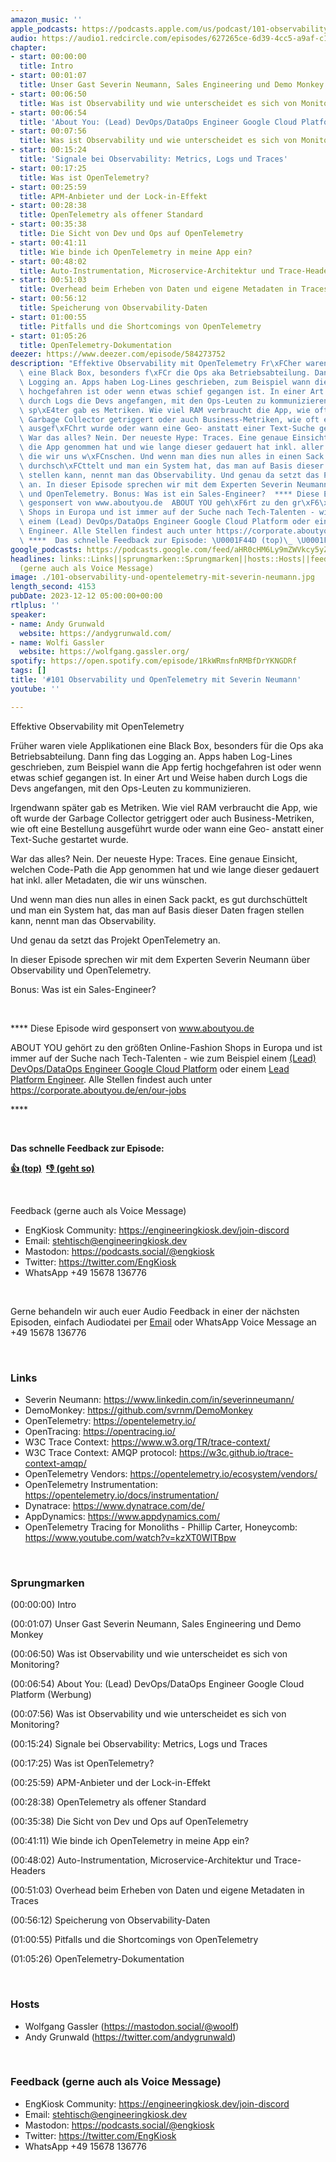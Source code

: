 ```yaml
---
amazon_music: ''
apple_podcasts: https://podcasts.apple.com/us/podcast/101-observability-und-opentelemetry-mit-severin-neumann/id1603082924?i=1000638267638&uo=4
audio: https://audio1.redcircle.com/episodes/627265ce-6d39-4cc5-a9af-c1c3a3b68095/stream.mp3
chapter:
- start: 00:00:00
  title: Intro
- start: 00:01:07
  title: Unser Gast Severin Neumann, Sales Engineering und Demo Monkey
- start: 00:06:50
  title: Was ist Observability und wie unterscheidet es sich von Monitoring?
- start: 00:06:54
  title: 'About You: (Lead) DevOps/DataOps Engineer Google Cloud Platform (Werbung)'
- start: 00:07:56
  title: Was ist Observability und wie unterscheidet es sich von Monitoring?
- start: 00:15:24
  title: 'Signale bei Observability: Metrics, Logs und Traces'
- start: 00:17:25
  title: Was ist OpenTelemetry?
- start: 00:25:59
  title: APM-Anbieter und der Lock-in-Effekt
- start: 00:28:38
  title: OpenTelemetry als offener Standard
- start: 00:35:38
  title: Die Sicht von Dev und Ops auf OpenTelemetry
- start: 00:41:11
  title: Wie binde ich OpenTelemetry in meine App ein?
- start: 00:48:02
  title: Auto-Instrumentation, Microservice-Architektur und Trace-Headers
- start: 00:51:03
  title: Overhead beim Erheben von Daten und eigene Metadaten in Traces
- start: 00:56:12
  title: Speicherung von Observability-Daten
- start: 01:00:55
  title: Pitfalls und die Shortcomings von OpenTelemetry
- start: 01:05:26
  title: OpenTelemetry-Dokumentation
deezer: https://www.deezer.com/episode/584273752
description: "Effektive Observability mit OpenTelemetry Fr\xFCher waren viele Applikationen\
  \ eine Black Box, besonders f\xFCr die Ops aka Betriebsabteilung. Dann fing das\
  \ Logging an. Apps haben Log-Lines geschrieben, zum Beispiel wann die App fertig\
  \ hochgefahren ist oder wenn etwas schief gegangen ist. In einer Art und Weise haben\
  \ durch Logs die Devs angefangen, mit den Ops-Leuten zu kommunizieren. Irgendwann\
  \ sp\xE4ter gab es Metriken. Wie viel RAM verbraucht die App, wie oft wurde der\
  \ Garbage Collector getriggert oder auch Business-Metriken, wie oft eine Bestellung\
  \ ausgef\xFChrt wurde oder wann eine Geo- anstatt einer Text-Suche gestartet wurde.\
  \ War das alles? Nein. Der neueste Hype: Traces. Eine genaue Einsicht, welchen Code-Path\
  \ die App genommen hat und wie lange dieser gedauert hat inkl. aller Metadaten,\
  \ die wir uns w\xFCnschen. Und wenn man dies nun alles in einen Sack packt, es gut\
  \ durchsch\xFCttelt und man ein System hat, das man auf Basis dieser Daten fragen\
  \ stellen kann, nennt man das Observability. Und genau da setzt das Projekt OpenTelemetry\
  \ an. In dieser Episode sprechen wir mit dem Experten Severin Neumann \xFCber Observability\
  \ und OpenTelemetry. Bonus: Was ist ein Sales-Engineer?  **** Diese Episode wird\
  \ gesponsert von www.aboutyou.de  ABOUT YOU geh\xF6rt zu den gr\xF6\xDFten Online-Fashion\
  \ Shops in Europa und ist immer auf der Suche nach Tech-Talenten - wie zum Beispiel\
  \ einem (Lead) DevOps/DataOps Engineer Google Cloud Platform oder einem Lead Platform\
  \ Engineer. Alle Stellen findest auch unter https://corporate.aboutyou.de/en/our-jobs\_\
  \ ****  Das schnelle Feedback zur Episode: \U0001F44D (top)\_ \U0001F44E (geht so)"
google_podcasts: https://podcasts.google.com/feed/aHR0cHM6Ly9mZWVkcy5yZWRjaXJjbGUuY29tLzBlY2ZkZmQ3LWZkYTEtNGMzZC05NTE1LTQ3NjcyN2Y5ZGY1ZQ/episode/YmIxYWY4MjktZTk4Mi00Zjk2LTkyODEtYjJiYjdiZGI3MWNi?sa=X&ved=2ahUKEwjJ0JyjtYmDAxUfNGIAHQllCZMQkfYCegQIARAF
headlines: links::Links||sprungmarken::Sprungmarken||hosts::Hosts||feedback-gerne-auch-als-voice-message::Feedback
  (gerne auch als Voice Message)
image: ./101-observability-und-opentelemetry-mit-severin-neumann.jpg
length_second: 4153
pubDate: 2023-12-12 05:00:00+00:00
rtlplus: ''
speaker:
- name: Andy Grunwald
  website: https://andygrunwald.com/
- name: Wolfi Gassler
  website: https://wolfgang.gassler.org/
spotify: https://open.spotify.com/episode/1RkWRmsfnRMBfDrYKNGDRf
tags: []
title: '#101 Observability und OpenTelemetry mit Severin Neumann'
youtube: ''

---
```

<p><span>Effektive Observability mit OpenTelemetry</span></p><p><span>Früher waren viele Applikationen eine Black Box, besonders für die Ops aka Betriebsabteilung. Dann fing das Logging an. Apps haben Log-Lines geschrieben, zum Beispiel wann die App fertig hochgefahren ist oder wenn etwas schief gegangen ist. In einer Art und Weise haben durch Logs die Devs angefangen, mit den Ops-Leuten zu kommunizieren.</span></p><p><span>Irgendwann später gab es Metriken. Wie viel RAM verbraucht die App, wie oft wurde der Garbage Collector getriggert oder auch Business-Metriken, wie oft eine Bestellung ausgeführt wurde oder wann eine Geo- anstatt einer Text-Suche gestartet wurde.</span></p><p><span>War das alles? Nein. Der neueste Hype: Traces. Eine genaue Einsicht, welchen Code-Path die App genommen hat und wie lange dieser gedauert hat inkl. aller Metadaten, die wir uns wünschen.</span></p><p><span>Und wenn man dies nun alles in einen Sack packt, es gut durchschüttelt und man ein System hat, das man auf Basis dieser Daten fragen stellen kann, nennt man das Observability.</span></p><p><span>Und genau da setzt das Projekt OpenTelemetry an.</span></p><p><span>In dieser Episode sprechen wir mit dem Experten Severin Neumann über Observability und OpenTelemetry.</span></p><p><span>Bonus: Was ist ein Sales-Engineer?</span></p><p><br></p><p><span>**** Diese Episode wird gesponsert von </span><a href="https://www.aboutyou.de" rel="nofollow">www.aboutyou.de</a><span> </span></p><p><span>ABOUT YOU gehört zu den größten Online-Fashion Shops in Europa und ist immer auf der Suche nach Tech-Talenten - wie zum Beispiel einem </span><a href="https://corporate.aboutyou.de/en/jobs/team-lead-tech-gcp-operations?trid=599daa44-acdb-4457-98c9-0d911d8cd9ab&utm_campaign=tech_gcp_operations&utm_medium=podcast&utm_source=engineering_kiosk" rel="nofollow">(Lead) DevOps/DataOps Engineer Google Cloud Platform</a><span> oder einem </span><a href="https://corporate.aboutyou.de/en/jobs/lead-platform-engineer-m-f-d?trid=599daa44-acdb-4457-98c9-0d911d8cd9ab&utm_campaign=lead_platform_engineer&utm_medium=podcast&utm_source=engineering_kiosk" rel="nofollow">Lead Platform Engineer</a><span>. Alle Stellen findest auch unter </span><a href="https://corporate.aboutyou.de/en/our-jobs" rel="nofollow">https://corporate.aboutyou.de/en/our-jobs</a><span> </span></p><p><span>****</span></p><p><br></p><p><strong>Das schnelle Feedback zur Episode:</strong></p><p><a href="https://api.openpodcast.dev/feedback/101/upvote" rel="nofollow"><strong>👍 (top)</strong></a><strong>  </strong><a href="https://api.openpodcast.dev/feedback/101/downvote" rel="nofollow"><strong>👎 (geht so)</strong></a></p><p><br></p><p><span>Feedback (gerne auch als Voice Message)</span></p><ul><li><span>EngKiosk Community: </span><a href="https://engineeringkiosk.dev/join-discord">https://engineeringkiosk.dev/join-discord</a><span> </span></li><li><span>Email: </span><a href="mailto:stehtisch@engineeringkiosk.dev" rel="nofollow">stehtisch@engineeringkiosk.dev</a></li><li><span>Mastodon: </span><a href="https://podcasts.social/@engkiosk" rel="nofollow">https://podcasts.social/@engkiosk</a></li><li><span>Twitter: </span><a href="https://twitter.com/EngKiosk" rel="nofollow">https://twitter.com/EngKiosk</a></li><li><span>WhatsApp </span>+49 15678 136776</li></ul><p><br></p><p><span>Gerne behandeln wir auch euer Audio Feedback in einer der nächsten Episoden, einfach Audiodatei per </span><a href="https://engineeringkiosk.dev/kontakt/">Email</a><span> oder WhatsApp Voice Message an </span>+49 15678 136776</p><p><br></p><h3 id="links">Links</h3><ul><li><span>Severin Neumann: </span><a href="https://www.linkedin.com/in/severinneumann/" rel="nofollow">https://www.linkedin.com/in/severinneumann/</a></li><li><span>DemoMonkey: </span><a href="https://github.com/svrnm/DemoMonkey" rel="nofollow">https://github.com/svrnm/DemoMonkey</a></li><li><span>OpenTelemetry: </span><a href="https://opentelemetry.io/" rel="nofollow">https://opentelemetry.io/</a></li><li><span>OpenTracing: </span><a href="https://opentracing.io/" rel="nofollow">https://opentracing.io/</a></li><li><span>W3C Trace Context: </span><a href="https://www.w3.org/TR/trace-context/" rel="nofollow">https://www.w3.org/TR/trace-context/</a></li><li><span>W3C Trace Context: AMQP protocol: </span><a href="https://w3c.github.io/trace-context-amqp/" rel="nofollow">https://w3c.github.io/trace-context-amqp/</a></li><li><span>OpenTelemetry Vendors: </span><a href="https://opentelemetry.io/ecosystem/vendors/" rel="nofollow">https://opentelemetry.io/ecosystem/vendors/</a></li><li><span>OpenTelemetry Instrumentation: </span><a href="https://opentelemetry.io/docs/instrumentation/" rel="nofollow">https://opentelemetry.io/docs/instrumentation/</a></li><li><span>Dynatrace: </span><a href="https://www.dynatrace.com/de/" rel="nofollow">https://www.dynatrace.com/de/</a></li><li><span>AppDynamics: </span><a href="https://www.appdynamics.com/" rel="nofollow">https://www.appdynamics.com/</a></li><li><span>OpenTelemetry Tracing for Monoliths - Phillip Carter, Honeycomb: </span><a href="https://www.youtube.com/watch?v=kzXT0WlTBpw" rel="nofollow">https://www.youtube.com/watch?v=kzXT0WlTBpw</a></li></ul><p><br></p><h3 id="sprungmarken">Sprungmarken</h3><p><span>(00:00:00) Intro</span></p><p><span>(00:01:07) Unser Gast Severin Neumann, Sales Engineering und Demo Monkey</span></p><p><span>(00:06:50) Was ist Observability und wie unterscheidet es sich von Monitoring?</span></p><p><span>(00:06:54) About You: (Lead) DevOps/DataOps Engineer Google Cloud Platform (Werbung)</span></p><p><span>(00:07:56) Was ist Observability und wie unterscheidet es sich von Monitoring?</span></p><p><span>(00:15:24) Signale bei Observability: Metrics, Logs und Traces</span></p><p><span>(00:17:25) Was ist OpenTelemetry?</span></p><p><span>(00:25:59) APM-Anbieter und der Lock-in-Effekt</span></p><p><span>(00:28:38) OpenTelemetry als offener Standard</span></p><p><span>(00:35:38) Die Sicht von Dev und Ops auf OpenTelemetry</span></p><p><span>(00:41:11) Wie binde ich OpenTelemetry in meine App ein?</span></p><p><span>(00:48:02) Auto-Instrumentation, Microservice-Architektur und Trace-Headers</span></p><p><span>(00:51:03) Overhead beim Erheben von Daten und eigene Metadaten in Traces</span></p><p><span>(00:56:12) Speicherung von Observability-Daten</span></p><p><span>(01:00:55) Pitfalls und die Shortcomings von OpenTelemetry</span></p><p><span>(01:05:26) OpenTelemetry-Dokumentation</span></p><p><br></p><h3 id="hosts">Hosts</h3><ul><li><span>Wolfgang Gassler (</span><a href="https://mastodon.social/@woolf" rel="nofollow">https://mastodon.social/@woolf</a><span>)</span></li><li><span>Andy Grunwald (</span><a href="https://twitter.com/andygrunwald" rel="nofollow">https://twitter.com/andygrunwald</a><span>)</span></li></ul><p><br></p><h3 id="feedback-gerne-auch-als-voice-message">Feedback (gerne auch als Voice Message)</h3><ul><li><span>EngKiosk Community: </span><a href="https://engineeringkiosk.dev/join-discord">https://engineeringkiosk.dev/join-discord</a><span> </span></li><li><span>Email: </span><a href="mailto:stehtisch@engineeringkiosk.dev" rel="nofollow">stehtisch@engineeringkiosk.dev</a></li><li><span>Mastodon: </span><a href="https://podcasts.social/@engkiosk" rel="nofollow">https://podcasts.social/@engkiosk</a></li><li><span>Twitter: </span><a href="https://twitter.com/EngKiosk" rel="nofollow">https://twitter.com/EngKiosk</a></li><li><span>WhatsApp </span>+49 15678 136776</li></ul>